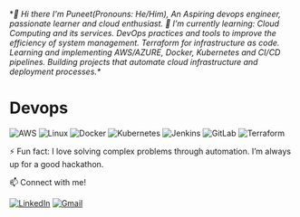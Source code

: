 **👋  Hi there
    I'm Puneet(Pronouns: He/Him), An Aspiring devops engineer, passionate learner and cloud enthusiast.
🌱 I’m currently learning: Cloud Computing and its services.
    DevOps practices and tools to improve the efficiency of system management.
    Terraform for infrastructure as code.
    Learning and implementing AWS/AZURE, Docker, Kubernetes and CI/CD pipelines.
    Building projects that automate cloud infrastructure and deployment processes.\**
    
# Devops 
![AWS](https://img.icons8.com/color/100/000000/amazon-web-services.png)
![Linux](https://img.icons8.com/color/100/000000/linux.png)
![Docker](https://img.icons8.com/color/100/000000/docker.png)
![Kubernetes](https://img.icons8.com/color/100/000000/kubernetes.png)
![Jenkins](https://img.icons8.com/color/100/000000/jenkins.png)
![GitLab](https://img.icons8.com/color/100/000000/gitlab.png)
![Terraform](https://img.icons8.com/color/100/000000/terraform.png)


⚡ Fun fact: I love solving complex problems through automation.
    I’m always up for a good hackathon.


📫  Connect with me!

[![LinkedIn](https://img.icons8.com/color/50/000000/linkedin.png)](https://www.linkedin.com/in/jhinganpuneet)
[![Gmail](https://img.icons8.com/color/50/000000/gmail.png)](mailto:puneetjhingan13@gmail.com)


